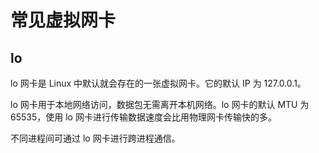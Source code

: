 # 常见虚拟网卡

## lo

lo 网卡是 Linux 中默认就会存在的一张虚拟网卡。它的默认 IP 为 127.0.0.1。

lo 网卡用于本地网络访问，数据包无需离开本机网络。lo 网卡的默认 MTU 为 65535，使用 lo 网卡进行传输数据速度会比用物理网卡传输快的多。

不同进程间可通过 lo 网卡进行跨进程通信。